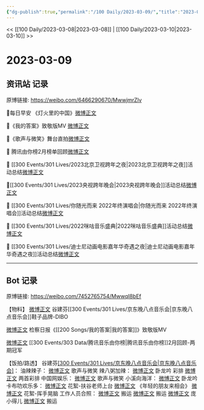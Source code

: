 ```yaml
---
{"dg-publish":true,"permalink":"/100 Daily/2023-03-09/","title":"2023-03-09","created":"2023-03-10T09:06:33.932+08:00","updated":"2023-04-11T13:01:15.519+08:00"}
---
```



<< [[100 Daily/2023-03-08\|2023-03-08]] | [[100 Daily/2023-03-10\|2023-03-10]] >>

# 2023-03-09

## 资讯站 记录

原博链接: https://weibo.com/6466290670/MwwjmrZlv

🌟每日早安
《灯火里的中国》[微博正文](https://m.weibo.cn/6466290670/4877293342691525)

🌟《我的答案》致敬版MV [微博正文](https://m.weibo.cn/6466290670/4877364900662750)

🌟《歌声与微笑》舞台直拍[微博正文](https://m.weibo.cn/6466290670/4877364485685258)

🌟 腾讯由你榜2月榜单回顾[微博正文](https://m.weibo.cn/6466290670/4877461052195695)

🌱 [[300 Events/301 Lives/2023北京卫视跨年之夜\|2023北京卫视跨年之夜]]活动总结[微博正文](https://m.weibo.cn/6466290670/4877484838097491)

🌱[[300 Events/301 Lives/2023央视跨年晚会\|2023央视跨年晚会]]活动总结[微博正文](https://weibo.com/6466290670/4877479250236177)

🌱 [[300 Events/301 Lives/你随光而来 2022年终演唱会\|你随光而来 2022年终演唱会]]活动总结[微博正文](https://m.weibo.cn/6466290670/4877466591827140)

🌱 [[300 Events/301 Lives/2022咪咕音乐盛典\|2022咪咕音乐盛典]]活动总结[微博正文](https://m.weibo.cn/6466290670/4877466474388437)

🌱 [[300 Events/301 Lives/迪士尼动画电影嘉年华奇遇之夜\|迪士尼动画电影嘉年华奇遇之夜]]活动总结[微博正文](https://m.weibo.cn/6466290670/4877466222461913)

---
## Bot 记录

原博链接: https://weibo.com/7452765754/MwwqI8bEf

【物料】
[微博正文](https://weibo.com/3699143400/4877346065352515) 谷建芬[[300 Events/301 Lives/京东晚八点音乐会\|京东晚八点音乐会]]鞋子品牌-DIBO

[微博正文](https://weibo.com/3183107112/4877334992128546) 检察日报《[[200 Songs/我的答案\|我的答案]]》致敬版MV

[微博正文](https://weibo.com/6733257358/4877435755564480) [[300 Events/303 Data/腾讯音乐由你榜\|腾讯音乐由你榜]]2月回顾-两期冠军

【饭拍/路透】
谷建芬[[300 Events/301 Lives/京东晚八点音乐会\|京东晚八点音乐会]](续)：
油辣辣子：
[微博正文](https://weibo.com/6417581535/4877153223836556) 歌声与微笑
辣八粥加辣：
[微博正文](https://weibo.com/7628792895/4876790089123304) 卧龙吟 彩排
[微博正文](https://weibo.com/7628792895/4877117152824282) 两首彩排
中国网娱乐：
[微博正文](https://weibo.com/7422806367/4877345616560972) 歌声与微笑
小溪向海洋：
[微博正文](https://weibo.com/5700140249/4877126857133665) 卧龙吟
卡布叻欢乐多：
[微博正文](https://weibo.com/5373127683/4877135469084687) 花絮-扶谷老师上台
[微博正文](https://weibo.com/5373127683/4877150346547162) 《年轻的朋友来相会》
[微博正文](https://weibo.com/5373127683/4877360056243122) 花絮-挥手晃脑
工作人员合照：
[微博正文](https://weibo.com/3199780861/4877183015455012) 搬运
[微博正文](https://weibo.com/3199780861/4877178561629567) 搬运
[微博正文](https://weibo.com/5668143732/4877149599959865) 庞小得儿
[微博正文](https://weibo.com/7495641082/4877190899959382) 搬运
